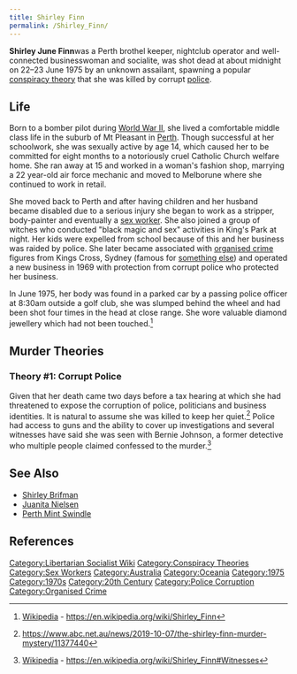 ```yaml
---
title: Shirley Finn
permalink: /Shirley_Finn/
---
```


**Shirley June Finn**was a Perth brothel keeper, nightclub operator and
well-connected businesswoman and socialite, was shot dead at about
midnight on 22–23 June 1975 by an unknown assailant, spawning a popular
[conspiracy theory](Conspiracy_Theory "wikilink") that she was killed by
corrupt [police](police "wikilink").

## Life

Born to a bomber pilot during [World War II](World_War_II "wikilink"),
she lived a comfortable middle class life in the suburb of Mt Pleasant
in [Perth](Australia "wikilink"). Though successful at her schoolwork,
she was sexually active by age 14, which caused her to be committed for
eight months to a notoriously cruel Catholic Church welfare home. She
ran away at 15 and worked in a woman's fashion shop, marrying a 22
year-old air force mechanic and moved to Melborune where she continued
to work in retail.

She moved back to Perth and after having children and her husband became
disabled due to a serious injury she began to work as a stripper,
body-painter and eventually a [sex worker](Sex_Work "wikilink"). She
also joined a group of witches who conducted "black magic and sex"
activities in King's Park at night. Her kids were expelled from school
because of this and her business was raided by police. She later became
associated with [organised crime](Organised_Crime "wikilink") figures
from Kings Cross, Sydney (famous for [something
else](Kings_Cross_Green_Ban "wikilink")) and operated a new business in
1969 with protection from corrupt police who protected her business.

In June 1975, her body was found in a parked car by a passing police
officer at 8:30am outside a golf club, she was slumped behind the wheel
and had been shot four times in the head at close range. She wore
valuable diamond jewellery which had not been touched.[^1]

## Murder Theories

### Theory \#1: Corrupt Police

Given that her death came two days before a tax hearing at which she had
threatened to expose the corruption of police, politicians and business
identities. It is natural to assume she was killed to keep her
quiet.[^2] Police had access to guns and the ability to cover up
investigations and several witnesses have said she was seen with Bernie
Johnson, a former detective who multiple people claimed confessed to the
murder.[^3]

## See Also

- [Shirley Brifman](Shirley_Brifman "wikilink")
- [Juanita Nielsen](Juanita_Nielsen "wikilink")
- [Perth Mint Swindle](Perth_Mint_Swindle "wikilink")

## References

<references />

[Category:Libertarian Socialist
Wiki](Category:Libertarian_Socialist_Wiki "wikilink")
[Category:Conspiracy Theories](Category:Conspiracy_Theories "wikilink")
[Category:Sex Workers](Category:Sex_Workers "wikilink")
[Category:Australia](Category:Australia "wikilink")
[Category:Oceania](Category:Oceania "wikilink")
[Category:1975](Category:1975 "wikilink")
[Category:1970s](Category:1970s "wikilink") [Category:20th
Century](Category:20th_Century "wikilink") [Category:Police
Corruption](Category:Police_Corruption "wikilink") [Category:Organised
Crime](Category:Organised_Crime "wikilink")

[^1]: [Wikipedia](Wikipedia "wikilink") -
    <https://en.wikipedia.org/wiki/Shirley_Finn>

[^2]: <https://www.abc.net.au/news/2019-10-07/the-shirley-finn-murder-mystery/11377440>

[^3]: [Wikipedia](Wikipedia "wikilink") -
    <https://en.wikipedia.org/wiki/Shirley_Finn#Witnesses>